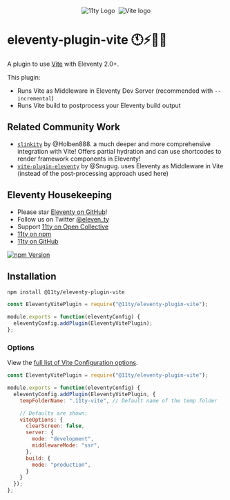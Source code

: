 <p align="center"><img src="https://www.11ty.dev/img/logo-github.png" alt="11ty Logo">&#160;&#160;<img src="https://v1.image.11ty.dev/https%3A%2F%2Fvitejs.dev%2Flogo.svg/png/200x200/" alt="Vite logo"></p>

# eleventy-plugin-vite 🕚⚡️🎈🐀

A plugin to use [Vite](https://vitejs.dev/) with Eleventy 2.0+.

This plugin:

* Runs Vite as Middleware in Eleventy Dev Server (recommended with `--incremental`)
* Runs Vite build to postprocess your Eleventy build output

## Related Community Work

* [`slinkity`](https://slinkity.dev/) by @Holben888. a much deeper and more comprehensive integration with Vite! Offers partial hydration and can use shortcodes to render framework components in Eleventy!
* [`vite-plugin-eleventy`](https://www.npmjs.com/package/vite-plugin-eleventy) by @Snugug. uses Eleventy as Middleware in Vite (instead of the post-processing approach used here)

## Eleventy Housekeeping

- Please star [Eleventy on GitHub](https://github.com/11ty/eleventy/)!
- Follow us on Twitter [@eleven_ty](https://twitter.com/eleven_ty)
- Support [11ty on Open Collective](https://opencollective.com/11ty)
- [11ty on npm](https://www.npmjs.com/org/11ty)
- [11ty on GitHub](https://github.com/11ty)

[![npm Version](https://img.shields.io/npm/v/@11ty/eleventy-plugin-vite.svg?style=for-the-badge)](https://www.npmjs.com/package/@11ty/eleventy-plugin-vite)

## Installation

```
npm install @11ty/eleventy-plugin-vite
```

```js
const EleventyVitePlugin = require("@11ty/eleventy-plugin-vite");

module.exports = function(eleventyConfig) {
  eleventyConfig.addPlugin(EleventyVitePlugin);
};
```

### Options

View the [full list of Vite Configuration options](https://vitejs.dev/config/).

```js
const EleventyVitePlugin = require("@11ty/eleventy-plugin-vite");

module.exports = function(eleventyConfig) {
  eleventyConfig.addPlugin(EleventyVitePlugin, {
    tempFolderName: ".11ty-vite", // Default name of the temp folder

    // Defaults are shown:
    viteOptions: {
      clearScreen: false,
      server: {
        mode: "development",
        middlewareMode: "ssr",
      },
      build: {
        mode: "production",
      }
    }
  });
};
```


